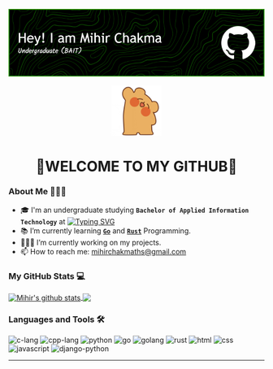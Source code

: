 ![Header](https://github.com/mihirchakma/mihirchakma/blob/main/cover-image.png "Header")
<p align="center"><img src="https://github.com/mihirchakma/mihirchakma/blob/main/giphy.gif" width="100px"></p>
<h1 align="center">🙏WELCOME TO MY GITHUB🙏</h1>

### About Me 👨🏻‍🎓

- 🎓 I'm an undergraduate studying **`Bachelor of Applied Information Technology`** at <a href="https://sltc.ac.lk"><img src="https://readme-typing-svg.demolab.com?font=Fira+Code&weight=700&size=12&pause=1000&color=1840F7&vCenter=true&width=190&height=20&lines=SLTC+Research+University" alt="Typing SVG" /></a>
- 📚 I’m currently learning [__`Go`__](https://go.dev/) and [__`Rust`__](https://www.rust-lang.org/) Programming.
- 🧑🏻‍💻 I’m currently working on my projects.
- 📫 How to reach me: mihirchakmaths@gmail.com

### My GitHub Stats 💻

<div>
  <a href="https://github.com/anuraghazra/github-readme-stats">
    <img align="center" src="https://github-readme-stats.vercel.app/api/top-langs/?username=mihirchakma&layout=pie" alt="Mihir's github stats" target="_blank"/>
  </a>
  <a href="https://github.com/anuraghazra/github-readme-stats">
    <img align="center" src="https://github-readme-stats.vercel.app/api?username=mihirchakma&show_icons=true&theme=transparent" target="_blank"/>
  </a>
</div>

### Languages and Tools 🛠️

<p align="left">
  <a><img src="https://cdn.jsdelivr.net/gh/devicons/devicon/icons/c/c-original.svg" alt="c-lang" width="40" height="40" /></a>
  <a><img src="https://cdn.jsdelivr.net/gh/devicons/devicon/icons/cplusplus/cplusplus-original.svg" alt="cpp-lang" width="40" height="40" /></a>
  <a><img src="https://cdn.jsdelivr.net/gh/devicons/devicon/icons/python/python-original.svg" alt="python" width="40" height="40" /></a>
  <a><img src="https://cdn.jsdelivr.net/gh/devicons/devicon/icons/go/go-original-wordmark.svg" alt="go" width="40" height="40" /></a>
  <a><img src="https://cdn.jsdelivr.net/gh/devicons/devicon/icons/go/go-original.svg" alt="golang" width="40" height="40" /></a>
  <a><img src="https://cdn.jsdelivr.net/gh/devicons/devicon/icons/rust/rust-plain.svg" alt="rust" width="40" height="40" /></a>
  <a><img src="https://cdn.jsdelivr.net/gh/devicons/devicon/icons/html5/html5-original.svg" alt="html" width="40" height="40" /></a>
  <a><img src="https://cdn.jsdelivr.net/gh/devicons/devicon/icons/css3/css3-original.svg" alt="css" width="40" height="40" /></a>
  <a><img src="https://cdn.jsdelivr.net/gh/devicons/devicon/icons/javascript/javascript-original.svg" alt="javascript" width="40" height="40" /></a>
  <a><img src="https://cdn.jsdelivr.net/gh/devicons/devicon/icons/django/django-plain.svg" alt="django-python" width="40" height="40" /></a>
</p>

<hr>

<!--
Here are some ideas to get you started:

- 🔭 I’m currently working on ...
- 🌱 I’m currently learning ...
- 👯 I’m looking to collaborate on ...
- 🤔 I’m looking for help with ...
- 💬 Ask me about ...
- 📫 How to reach me: ...
- 😄 Pronouns: ...
- ⚡ Fun fact: ...

- 🧑🏻‍🎓  I'm also a student of the **`Higher National Diploma in Information Technology`** at <a href="http://www.sliate.ac.lk"><img src="https://readme-typing-svg.demolab.com?font=Fira+Code&weight=700&size=12&pause=1000&color=1B2BE3&vCenter=true&random=false&width=80&height=20&lines=SLIATE" alt="Typing SVG" /></a>
-->
